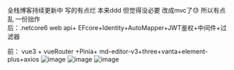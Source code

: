 全栈博客持续更新中 写的有点烂 本来ddd 但觉得没必要 改成mvc了😓 所以有点乱
一份拙作   
后：.netcore6 web api+ EFcore+Identity+AutoMapper+JWT鉴权+中间件+过滤器 


前： vue3 + vueRouter +Pinia+ md-editor-v3+three+vanta+element-plus+axios
![image](https://github.com/user-attachments/assets/803e3798-bf7a-4dd7-9192-37fed6e61c17)
![image](https://github.com/user-attachments/assets/96375e66-b183-49fa-b658-0f4f90bcfd38) 
![image](https://github.com/user-attachments/assets/02fefa32-7be2-49bc-974f-e8d75cd6ff81)

